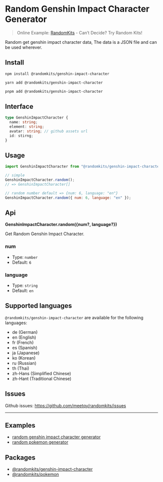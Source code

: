 # Random Genshin Impact Character Generator

> Online Example: [RandomKits](https://randomkits.com) - Can’t Decide? Try Random Kits!

Random get genshin impact character data, The data is a JSON file and can be used wherever.

## Install

```sh
npm install @randomkits/genshin-impact-character

yarn add @randomkits/genshin-impact-character

pnpm add @randomkits/genshin-impact-character
```

## Interface

```ts
type GenshinImpactCharacter {
  name: string;
  element: string;
  avatar: string; // github assets url
  id: stirng;
}
```

## Usage

```js
import GenshinImpactCharacter from "@randomkits/genshin-impact-character";

// simple
GenshinImpactCharacter.random();
// => GenshinImpactCharacter[]

// random number default => {num: 6, language: "en"}
GenshinImpactCharacter.random({ num: 6, language: "en" });
```

## Api

**GenshinImpactCharacter.random({num?, language?})**

Get Random Genshin Impact Character.

### num

- Type: `number`
- Default: `6`

### language

- Type: `string`
- Default: `en`

## Supported languages

`@randomkits/genshin-impact-character` are available for the following languages:

- de (German)
- en (English)
- fr (French)
- es (Spanish)
- ja (Japanese)
- ko (Korean)
- ru (Russian)
- th (Thai)
- zh-Hans (Simplified Chinese)
- zh-Hant (Traditional Chinese)

## Issues

Github issues: https://github.com/meetqy/randomkits/issues

---

## Examples

- [random genshin impact character generator](https://randomkits.com/kit/random-genshin-impact-character-generator/)
- [random pokemon generator](https://randomkits.com/kit/random-pokemon-generator/)

## Packages

- [@randomkits/genshin-impact-character](https://www.npmjs.com/package/@randomkits/genshin-impact-character)
- [@randomkits/pokemon](https://www.npmjs.com/package/@randomkits/pokemon)
